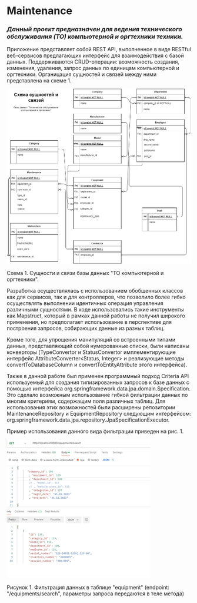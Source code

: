 # Maintenance

### *Данный проект предназначен для ведения технического обслуживания (ТО) компьютерной и оргтехники техники.*


Приложение представляет собой REST API, выполненное в виде RESTful веб-сервисов предлагающих интерфейс для взаимодействия с базой данных.
Поддерживаются CRUD-операции: возможность создания, изменения, удаления, запрос данных по единицам компьютерной и оргтехники.
Органицация сущностей и связей между ними представлена на схеме 1.



![Схема 1](/images/emtity.png)

Схема 1. Сущности и связи базы данных "ТО компьютерной и оргтехники".



Разработка осуществлялась с использованием обобщенных классов как для сервисов, так и для контроллеров, что позволило более гибко осуществлять выполнении идентичных операция управления различными сущностями.
В коде использовались такие инструменты как Mapstruct, который в рамках данной работы не получил широкого применения, но предполагает использование в перспективе для построения запросов, собирающих данные из разных таблиц.

Кроме того, для упрощения манипуляций со встроенными типами данных, представляющий собой нумерованные списки, были написаны конверторы (TypeConvertor и StatusConvertor имплементирующие интерфейс AttributeConverter<Status, Integer> и реализующие методы convertToDatabaseColumn и convertToEntityAttribute этого интерфейса).

Также в данной работе был применен программный подход Criteria API используемый для создания типизированных запросов к базе данных с помощью интерфейса org.springframework.data.jpa.domain.Specification. Это сделало возможным использование гибкой фильтрации данных по многим критериям, содержащим поля различных таблиц. Для использования этих возможностей были расширены репозитории MaintenanceRepository и EquipmentRepository следующим интерфейсом: org.springframework.data.jpa.repository.JpaSpecificationExecutor<T>. 

Пример использования данного вида фильтрации приведен на рис. 1.



![Рисунок 1](/images/criteria.png)

Рисунок 1. Фильтрация данных в таблице "equipment" (endpoint: "/equipments/search", параметры запроса передаются в теле метода)





